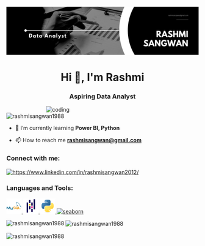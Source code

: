 ![logo](https://github.com/rashmisangwan1988/rashmisangwan1988/blob/main/Black%20%26%20White%20Modern%20Minimalist%20Data%20Analyst%20LinkedIn%20Banner.png)
<h1 align="center">Hi 👋, I'm Rashmi</h1>
<h3 align="center">Aspiring Data Analyst</h3>
<img align="right"alt="coding"width="400"src="https://encrypted-tbn0.gstatic.com/images?q=tbn:ANd9GcRHjnFZxwYfWOOfXe7xIIod03aVTGzfQhPH5g&usqp=CAU">

<p align="left"> <img src="https://komarev.com/ghpvc/?username=rashmisangwan1988&label=Profile%20views&color=0e75b6&style=flat" alt="rashmisangwan1988" /> </p>

- 🌱 I’m currently learning **Power BI, Python**

- 📫 How to reach me **rashmisangwan@gmail.com**

<h3 align="left">Connect with me:</h3>
<p align="left">
<a href="https://linkedin.com/in/https://www.linkedin.com/in/rashmisangwan2012/" target="blank"><img align="center" src="https://raw.githubusercontent.com/rahuldkjain/github-profile-readme-generator/master/src/images/icons/Social/linked-in-alt.svg" alt="https://www.linkedin.com/in/rashmisangwan2012/" height="30" width="40" /></a>
</p>

<h3 align="left">Languages and Tools:</h3>
<p align="left"> <a href="https://www.mysql.com/" target="_blank" rel="noreferrer"> <img src="https://raw.githubusercontent.com/devicons/devicon/master/icons/mysql/mysql-original-wordmark.svg" alt="mysql" width="40" height="40"/> </a> <a href="https://pandas.pydata.org/" target="_blank" rel="noreferrer"> <img src="https://raw.githubusercontent.com/devicons/devicon/2ae2a900d2f041da66e950e4d48052658d850630/icons/pandas/pandas-original.svg" alt="pandas" width="40" height="40"/> </a> <a href="https://www.python.org" target="_blank" rel="noreferrer"> <img src="https://raw.githubusercontent.com/devicons/devicon/master/icons/python/python-original.svg" alt="python" width="40" height="40"/> </a> <a href="https://seaborn.pydata.org/" target="_blank" rel="noreferrer"> <img src="https://seaborn.pydata.org/_images/logo-mark-lightbg.svg" alt="seaborn" width="40" height="40"/> </a> </p>

<p><img align="left" src="https://github-readme-stats.vercel.app/api/top-langs?username=rashmisangwan1988&show_icons=true&locale=en&layout=compact" alt="rashmisangwan1988" /></p>

<p>&nbsp;<img align="center" src="https://github-readme-stats.vercel.app/api?username=rashmisangwan1988&show_icons=true&locale=en" alt="rashmisangwan1988" /></p>

<p><img align="center" src="https://github-readme-streak-stats.herokuapp.com/?user=rashmisangwan1988&" alt="rashmisangwan1988" /></p>

